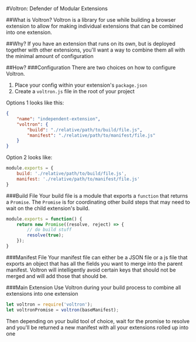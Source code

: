 #Voltron: Defender of Modular Extensions

##What is Voltron?
Voltron is a library for use while building a browser extension to allow for making individual extensions that can be combined into one extension.

##Why?
If you have an extension that runs on its own, but is deployed together with other extensions, you'll want a way to combine them all with the minimal amount of configuration

##How?
###Configuration
There are two choices on how to configure Voltron.

1. Place your config within your extension's `package.json`
2. Create a `voltron.js` file in the root of your project

Options 1 looks like this:
```json
{
    "name": "independent-extension",
    "voltron": {
        "build": "./relative/path/to/build/file.js",
        "manifest": "./relative/path/to/manifest/file.js"
    }
}
```

Option 2 looks like:
```js
module.exports = {
    build: './relative/path/to/build/file.js',
    manifest: './relative/path/to/manifest/file.js'
}
```

###Build File
Your build file is a module that exports a `function` that returns a `Promise`. The `Promise` is for coordinating other build steps that may need to wait on the child extension's build.

```js
module.exports = function() {
    return new Promise((resolve, reject) => {
        // do build stuff
        resolve(true);
    });
}
```

###Manifest File
Your manifest file can either be a JSON file or a js file that exports an object that has all the fields you want to merge into the parent manifest. Voltron will intelligently avoid certain keys that should not be merged and will add those that should be.

###Main Extension
Use Voltron during your build process to combine all extensions into one extension

```js
let voltron = require('voltron');
let voltronPromise = voltron(baseManifest);
```

Then depending on your build tool of choice, wait for the promise to resolve and you'll be returned a new manifest with all your extensions rolled up into one
